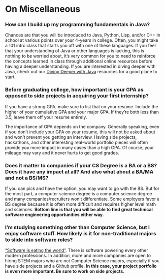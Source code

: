 # On Miscellaneous

### How can I build up my programming fundamentals in Java?

Chances are that you will be introduced to Java, Python, Lisp, and/or C++ in school at various points over your 4-years in college. Often, you might take a 101 intro class that starts you off with one of these languages. If you feel that your understanding of Java or other languages is lacking, this is nothing to be worried about, it’s very common for you to need to reinforce the concepts learned in class through additional online resources before having a deeper understanding. If you are interested in diving deeper with Java, check out our [Diving Deeper with Java](../../domain-specific/a-deeper-understanding-of-java.md) resources for a good place to start.

### Before graduating college, how important is your GPA as opposed to side projects in acquiring your first internship?

If you have a strong GPA, make sure to list that on your resume. Include the higher of your cumulative GPA and your major GPA. If they’re both less than 3.5, leave them off your resume entirely.

The importance of GPA depends on the company. Generally speaking, even if you don’t include your GPA on your resume, this will not be asked about and won’t prevent you getting an interview. Having side projects, hackathons, and other interesting real-world portfolio pieces will often provide you more impact in many cases than a high GPA. Of course, your mileage may vary and it never hurts to get good grades.

### Does it matter to companies if your CS Degree is a BA or a BS? Does it have any impact at all? And also what about a BA/MA and not a BS/MS?

If you can pick and have the option, you may want to go with the BS. But for the most part, a computer science degree is a computer science degree and many companies/recruiters won’t differentiate. Some employers favor a BS degree because it is often more difficult and requires higher level math and sciences. **Bottom line is that you will be able to find great technical software engineering opportunities either way.**

### I’m studying something other than Computer Science, but I enjoy software stuff. How likely is it for non-traditional majors to slide into software roles?

[“Software is eating the world”](https://a16z.com/2016/08/20/why-software-is-eating-the-world/). There is software powering every other modern professions. In addition, more and more companies are open to hiring STEM majors who are not Computer Science majors, especially if you have side projects and a Github profile. **In this case, your project portfolio is even more important. Be sure to work on side projects.**

